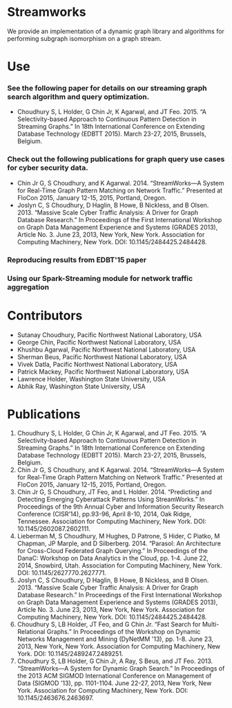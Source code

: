 # Streamworks
We provide an implementation of a dynamic graph library and algorithms for performing subgraph isomorphism on a graph stream.

# Use
### See the following paper for details on our streaming graph search algorithm and query optimization.
* Choudhury S, L Holder, G Chin Jr, K Agarwal, and JT Feo. 2015. “A Selectivity-based Approach to Continuous Pattern Detection in Streaming Graphs.” In 18th International Conference on Extending Database Technology (EDBTT 2015). March 23-27, 2015, Brussels, Belgium. 

### Check out the following publications for graph query use cases for cyber security data.
* Chin Jr G, S Choudhury, and K Agarwal. 2014. “StreamWorks—A System for Real-Time Graph Pattern Matching on Network Traffic.” Presented at FloCon 2015, January 12-15, 2015, Portland, Oregon.
* Joslyn C, S Choudhury, D Haglin, B Howe, B Nickless, and B Olsen. 2013. “Massive Scale Cyber Traffic Analysis: A Driver for Graph Database Research.” In Proceedings of the First International Workshop on Graph Data Management Experience and Systems (GRADES 2013), Article No. 3. June 23, 2013, New York, New York. Association for Computing Machinery, New York. DOI: 10.1145/2484425.2484428.

### Reproducing results from EDBT'15 paper

### Using our Spark-Streaming module for network traffic aggregation

# Contributors
* Sutanay Choudhury, Pacific Northwest National Laboratory, USA
* George Chin, Pacific Northwest National Laboratory, USA
* Khushbu Agarwal, Pacific Northwest National Laboratory, USA
* Sherman Beus, Pacific Northwest National Laboratory, USA
* Vivek Datla, Pacific Northwest National Laboratory, USA
* Patrick Mackey, Pacific Northwest National Laboratory, USA
* Lawrence Holder, Washington State University, USA
* Abhik Ray, Washington State University, USA

# Publications
1. Choudhury S, L Holder, G Chin Jr, K Agarwal, and JT Feo. 2015. “A Selectivity-based Approach to Continuous Pattern Detection in Streaming Graphs.” In 18th International Conference on Extending Database Technology (EDBTT 2015). March 23-27, 2015, Brussels, Belgium. 
2. Chin Jr G, S Choudhury, and K Agarwal. 2014. “StreamWorks—A System for Real-Time Graph Pattern Matching on Network Traffic.” Presented at FloCon 2015, January 12-15, 2015, Portland, Oregon.
3. Chin Jr G, S Choudhury, JT Feo, and L Holder. 2014. “Predicting and Detecting Emerging Cyberattack Patterns Using StreamWorks.” In Proceedings of the 9th Annual Cyber and Information Security Research Conference (CISR’14), pp.93-96, April 8-10, 2014, Oak Ridge, Tennessee. Association for Computing Machinery, New York. DOI: 10.1145/2602087.2602111.
4. Lieberman M, S Choudhury, M Hughes, D Patrone, S Hider, C Piatko, M Chapman, JP Marple, and D Silberberg. 2014. “Parasol: An Architecture for Cross-Cloud Federated Graph Querying.” In Proceedings of the DanaC: Workshop on Data Analytics in the Cloud, pp. 1-4. June 22, 2014, Snowbird, Utah. Association for Computing Machinery, New York. DOI: 10.1145/2627770.2627771.
5. Joslyn C, S Choudhury, D Haglin, B Howe, B Nickless, and B Olsen. 2013. “Massive Scale Cyber Traffic Analysis: A Driver for Graph Database Research.” In Proceedings of the First International Workshop on Graph Data Management Experience and Systems (GRADES 2013), Article No. 3. June 23, 2013, New York, New York. Association for Computing Machinery, New York. DOI: 10.1145/2484425.2484428.
6. Choudhury S, LB Holder, JT Feo, and G Chin Jr. “Fast Search for Multi-Relational Graphs.” In Proceedings of the Workshop on Dynamic Networks Management and Mining (DyNetMM '13), pp. 1-8. June 23, 2013, New York, New York. Association for Computing Machinery, New York. DOI: 10.1145/2489247.2489251.
7. Choudhury S, LB Holder, G Chin Jr, A Ray, S Beus, and JT Feo. 2013. “StreamWorks—A System for Dynamic Graph Search.” In Proceedings of the 2013 ACM SIGMOD International Conference on Management of Data (SIGMOD '13), pp. 1101-1104. June 22-27, 2013, New York, New York. Association for Computing Machinery, New York. DOI: 10.1145/2463676.2463697. 
